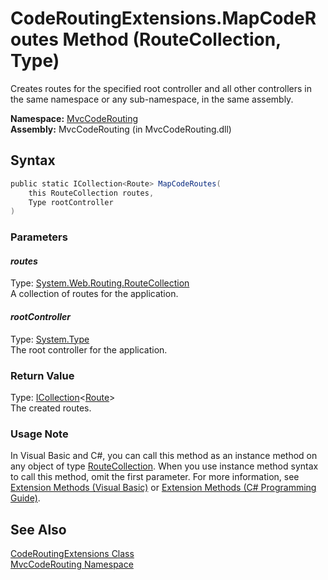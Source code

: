 CodeRoutingExtensions.MapCodeRoutes Method (RouteCollection, Type)
==================================================================
Creates routes for the specified root controller and all other controllers in the same namespace or any sub-namespace, in the same assembly.

**Namespace:** [MvcCodeRouting][1]  
**Assembly:** MvcCodeRouting (in MvcCodeRouting.dll)

Syntax
------

```csharp
public static ICollection<Route> MapCodeRoutes(
	this RouteCollection routes,
	Type rootController
)
```

### Parameters

#### *routes*
Type: [System.Web.Routing.RouteCollection][2]  
A collection of routes for the application.

#### *rootController*
Type: [System.Type][3]  
The root controller for the application.

### Return Value
Type: [ICollection][4]&lt;[Route][5]>  
The created routes.
### Usage Note
In Visual Basic and C#, you can call this method as an instance method on any object of type [RouteCollection][2]. When you use instance method syntax to call this method, omit the first parameter. For more information, see [Extension Methods (Visual Basic)][6] or [Extension Methods (C# Programming Guide)][7].

See Also
--------
[CodeRoutingExtensions Class][8]  
[MvcCodeRouting Namespace][1]  

[1]: ../README.md
[2]: http://msdn.microsoft.com/en-us/library/cc680101
[3]: http://msdn.microsoft.com/en-us/library/42892f65
[4]: http://msdn.microsoft.com/en-us/library/92t2ye13
[5]: http://msdn.microsoft.com/en-us/library/cc680015
[6]: http://msdn.microsoft.com/en-us/library/bb384936.aspx
[7]: http://msdn.microsoft.com/en-us/library/bb383977.aspx
[8]: README.md
